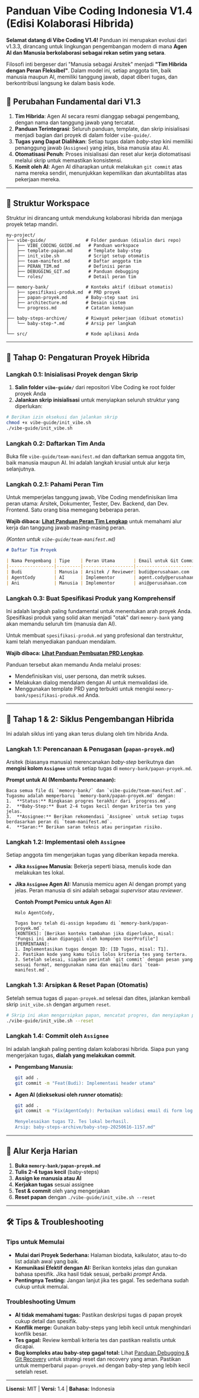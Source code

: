 # **Panduan Vibe Coding Indonesia V1.4 (Edisi Kolaborasi Hibrida)**

**Selamat datang di Vibe Coding V1.4!** Panduan ini merupakan evolusi dari v1.3.3, dirancang untuk lingkungan pengembangan modern di mana **Agen AI dan Manusia berkolaborasi sebagai rekan setim yang setara**.

Filosofi inti bergeser dari "Manusia sebagai Arsitek" menjadi **"Tim Hibrida dengan Peran Fleksibel"**. Dalam model ini, setiap anggota tim, baik manusia maupun AI, memiliki tanggung jawab, dapat diberi tugas, dan berkontribusi langsung ke dalam basis kode.

## 🌟 Perubahan Fundamental dari V1.3

1.  **Tim Hibrida**: Agen AI secara resmi dianggap sebagai pengembang, dengan nama dan tanggung jawab yang tercatat.
2.  **Panduan Terintegrasi**: Seluruh panduan, template, dan skrip inisialisasi menjadi bagian dari proyek di dalam folder `vibe-guide/`.
3.  **Tugas yang Dapat Dialihkan**: Setiap tugas dalam *baby-step* kini memiliki penanggung jawab (`Assignee`) yang jelas, bisa manusia atau AI.
4.  **Otomatisasi Penuh**: Proses inisialisasi dan reset alur kerja diotomatisasi melalui skrip untuk memastikan konsistensi.
5.  **Komit oleh AI**: Agen AI diharapkan untuk melakukan `git commit` atas nama mereka sendiri, menunjukkan kepemilikan dan akuntabilitas atas pekerjaan mereka.

---

## 📂 Struktur Workspace

Struktur ini dirancang untuk mendukung kolaborasi hibrida dan menjaga proyek tetap mandiri.

```
my-project/
├── vibe-guide/               # Folder panduan (disalin dari repo)
│   ├── VIBE_CODING_GUIDE.md   # Panduan workspace
│   ├── template-papan.md      # Template baby-step
│   ├── init_vibe.sh           # Script setup otomatis
│   ├── team-manifest.md       # Daftar anggota tim
│   ├── PERAN_TIM.md           # Definisi peran
│   ├── DEBUGGING_GIT.md       # Panduan debugging
│   └── roles/                 # Detail peran tim
│
├── memory-bank/              # Konteks aktif (dibuat otomatis)
│   ├── spesifikasi-produk.md  # PRD proyek
│   ├── papan-proyek.md       # Baby-step saat ini
│   ├── architecture.md       # Desain sistem
│   └── progress.md           # Catatan kemajuan
│
├── baby-steps-archive/       # Riwayat pekerjaan (dibuat otomatis)
│   └── baby-step-*.md        # Arsip per langkah
│
└── src/                      # Kode aplikasi Anda
```

---

## 🚀 Tahap 0: Pengaturan Proyek Hibrida

### Langkah 0.1: Inisialisasi Proyek dengan Skrip

1. **Salin folder `vibe-guide/`** dari repositori Vibe Coding ke root folder proyek Anda
2. **Jalankan skrip inisialisasi** untuk menyiapkan seluruh struktur yang diperlukan:

```bash
# Berikan izin eksekusi dan jalankan skrip
chmod +x vibe-guide/init_vibe.sh
./vibe-guide/init_vibe.sh
```

### Langkah 0.2: Daftarkan Tim Anda
Buka file `vibe-guide/team-manifest.md` dan daftarkan semua anggota tim, baik manusia maupun AI. Ini adalah langkah krusial untuk alur kerja selanjutnya.

### Langkah 0.2.1: Pahami Peran Tim
Untuk memperjelas tanggung jawab, Vibe Coding mendefinisikan lima peran utama: Arsitek, Dokumenter, Tester, Dev. Backend, dan Dev. Frontend. Satu orang bisa memegang beberapa peran.

**Wajib dibaca:** **[Lihat Panduan Peran Tim Lengkap](./PERAN_TIM.md)** untuk memahami alur kerja dan tanggung jawab masing-masing peran.

*(Konten untuk `vibe-guide/team-manifest.md`)*
```markdown
# Daftar Tim Proyek

| Nama Pengembang | Tipe    | Peran Utama       | Email untuk Git Commit        |
|-----------------|---------|-------------------|-------------------------------|
| Budi            | Manusia | Arsitek / Reviewer| budi@perusahaan.com           |
| AgentCody       | AI      | Implementor       | agent.cody@perusahaan.com     |
| Ani             | Manusia | Implementor       | ani@perusahaan.com            |
```

### Langkah 0.3: Buat Spesifikasi Produk yang Komprehensif
Ini adalah langkah paling fundamental untuk menentukan arah proyek Anda. Spesifikasi produk yang solid akan menjadi "otak" dari `memory-bank` yang akan memandu seluruh tim (manusia dan AI).

Untuk membuat `spesifikasi-produk.md` yang profesional dan terstruktur, kami telah menyediakan panduan mendalam.

**Wajib dibaca:** **[Lihat Panduan Pembuatan PRD Lengkap](./PANDUAN_PRD.md)**.

Panduan tersebut akan memandu Anda melalui proses:
- Mendefinisikan visi, user persona, dan metrik sukses.
- Melakukan dialog mendalam dengan AI untuk memvalidasi ide.
- Menggunakan template PRD yang terbukti untuk mengisi `memory-bank/spesifikasi-produk.md` Anda.

---

## 🔄 Tahap 1 & 2: Siklus Pengembangan Hibrida

Ini adalah siklus inti yang akan terus diulang oleh tim hibrida Anda.

### Langkah 1.1: Perencanaan & Penugasan (`papan-proyek.md`)
Arsitek (biasanya manusia) merencanakan *baby-step* berikutnya dan **mengisi kolom `Assignee`** untuk setiap tugas di `memory-bank/papan-proyek.md`.

**Prompt untuk AI (Membantu Perencanaan):**
```prompt
Baca semua file di `memory-bank/` dan `vibe-guide/team-manifest.md`. Tugasmu adalah memperbarui `memory-bank/papan-proyek.md` dengan:
1.  **Status:** Ringkasan progres terakhir dari `progress.md`.
2.  **Baby-Step:** Buat 2-4 tugas kecil dengan kriteria tes yang jelas.
3.  **Assignee:** Berikan rekomendasi `Assignee` untuk setiap tugas berdasarkan peran di `team-manifest.md`.
4.  **Saran:** Berikan saran teknis atau peringatan risiko.
```

### Langkah 1.2: Implementasi oleh `Assignee`
Setiap anggota tim mengerjakan tugas yang diberikan kepada mereka.
* **Jika `Assignee` Manusia:** Bekerja seperti biasa, menulis kode dan melakukan tes lokal.
* **Jika `Assignee` Agen AI:** Manusia memicu agen AI dengan prompt yang jelas. Peran manusia di sini adalah sebagai *supervisor* atau *reviewer*.

    **Contoh Prompt Pemicu untuk Agen AI:**
    ```prompt
    Halo AgentCody,

    Tugas baru telah di-assign kepadamu di `memory-bank/papan-proyek.md`.
    [KONTEKS]: [Berikan konteks tambahan jika diperlukan, misal: "Fungsi ini akan dipanggil oleh komponen UserProfile"]
    [PERMINTAAN]:
    1. Implementasikan tugas dengan ID: [ID Tugas, misal: T1].
    2. Pastikan kode yang kamu tulis lolos kriteria tes yang tertera.
    3. Setelah selesai, siapkan perintah `git commit` dengan pesan yang sesuai format, menggunakan nama dan emailmu dari `team-manifest.md`.
    ```

### Langkah 1.3: Arsipkan & Reset Papan (Otomatis)
Setelah semua tugas di `papan-proyek.md` selesai dan dites, jalankan kembali skrip `init_vibe.sh` dengan argumen `reset`.

```bash
# Skrip ini akan mengarsipkan papan, mencatat progres, dan menyiapkan papan baru
./vibe-guide/init_vibe.sh --reset
```

### Langkah 1.4: Commit oleh `Assignee`
Ini adalah langkah paling penting dalam kolaborasi hibrida. Siapa pun yang mengerjakan tugas, **dialah yang melakukan commit**.

* **Pengembang Manusia:**
    ```bash
    git add .
    git commit -m "Feat(Budi): Implementasi header utama"
    ```
* **Agen AI (dieksekusi oleh *runner* otomatis):**
    ```bash
    git add .
    git commit -m "Fix(AgentCody): Perbaikan validasi email di form login

    Menyelesaikan tugas T2. Tes lokal berhasil.
    Arsip: baby-steps-archive/baby-step-20250616-1157.md"
    ```

---

## 🔄 Alur Kerja Harian

1. **Buka `memory-bank/papan-proyek.md`**
2. **Tulis 2-4 tugas kecil** (baby-steps)
3. **Assign ke manusia atau AI**
4. **Kerjakan tugas** sesuai assignee
5. **Test & commit** oleh yang mengerjakan
6. **Reset papan** dengan `./vibe-guide/init_vibe.sh --reset`

---

## 🛠️ Tips & Troubleshooting

### Tips untuk Memulai
* **Mulai dari Proyek Sederhana:** Halaman biodata, kalkulator, atau to-do list adalah awal yang baik.
* **Komunikasi Efektif dengan AI:** Berikan konteks jelas dan gunakan bahasa spesifik. Jika hasil tidak sesuai, perbaiki *prompt* Anda.
* **Pentingnya Testing:** Jangan lanjut jika tes gagal. Tes sederhana sudah cukup untuk memulai.

### Troubleshooting Umum
* **AI tidak memahami tugas:** Pastikan deskripsi tugas di papan proyek cukup detail dan spesifik.
* **Konflik merge:** Gunakan baby-steps yang lebih kecil untuk menghindari konflik besar.
* **Tes gagal:** Review kembali kriteria tes dan pastikan realistis untuk dicapai.
* **Bug kompleks atau baby-step gagal total:** Lihat [Panduan Debugging & Git Recovery](DEBUGGING_GIT.md) untuk strategi reset dan recovery yang aman. Pastikan untuk memperbarui `papan-proyek.md` dengan baby-step yang lebih kecil setelah reset.

---

**Lisensi:** MIT | **Versi:** 1.4 | **Bahasa:** Indonesia